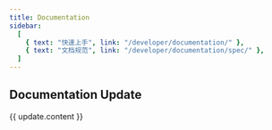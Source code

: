 ```yaml
---
title: Documentation
sidebar:
  [
    { text: "快速上手", link: "/developer/documentation/" },
    { text: "文档规范", link: "/developer/documentation/spec/" },
  ]
---
```


## Documentation Update

<div class="documentation-update">

<el-timeline>
  <el-timeline-item
    v-for="(update, index) in updateList"
    :key="index"
    :type="update.type"
    :size="update.size"
    :timestamp="update.timestamp">
    <el-card class="box-card" shadow="hover">
      <template #header>
        <div class="card-header">
          <span style="color: var(--text-color-light);">{{ update.title }}</span>
        </div>
      </template>
      {{ update.content }}
    </el-card>
  </el-timeline-item>
</el-timeline>

</div>

<script setup>
import { ref } from 'vue';

const updateList = ref([
  {
    title: "1.0.0-beta.0",
    content: '初始化',
    timestamp: '2021-06-16 16:28',
    size: 'large',
  },
  {
    title: "1.0.0-beta.1",
    content: '完善教程和首页',
    timestamp: '2021-06-17 11:30',
    size: 'large',
  }
]);
</script>
